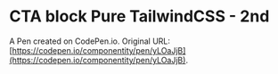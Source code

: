 # CTA block Pure TailwindCSS - 2nd

A Pen created on CodePen.io. Original URL: [https://codepen.io/componentity/pen/yLOaJjB](https://codepen.io/componentity/pen/yLOaJjB).


